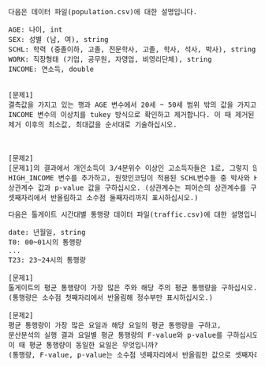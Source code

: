 
<pre>
다음은 데이터 파일(population.csv)에 대한 설명입니다.

AGE: 나이, int
SEX: 성별 (남, 여), string
SCHL: 학력 (중졸이하, 고졸, 전문학사, 고졸, 학사, 석사, 박사), string
WORK: 직장형태 (기업, 공무원, 자영업, 비영리단체), string
INCOME: 연소득, double


[문제1]   
결측값을 가지고 있는 행과 AGE 변수에서 20세 ~ 50세 범위 밖의 값을 가지고 있는 행을 제거합니다.
INCOME 변수의 이상치를 tukey 방식으로 확인하고 제거합니다. 이 때 제거된 이상치의 개수와 이상치 
제거 이후의 최소값, 최대값을 순서대로 기술하십시오.



[문제2]
[문제1]의 결과에서 개인소득이 3/4분위수 이상인 고소득자들은 1로, 그렇지 않으면 0의 값을 가지는 
HIGH_INCOME 변수를 추가하고, 원핫인코딩이 적용된 SCHL변수들 중 박사와 HIGH_INCOME 변수 간의 
상관계수 값과 p-value 값을 구하십시오. (상관계수는 피어슨의 상관계수를 구하고, 계수의 값은 소수점 
셋째자리에서 반올림하고 소수점 둘째자리까지 표시하십시오.) 
</pre>


<pre>
다음은 톨게이트 시간대별 통행량 데이터 파일(traffic.csv)에 대한 설명입니다.

date: 년월일, string
T0: 00~01시의 통행량
...
T23: 23~24시의 통행량

[문제1]   
톨게이트의 평균 통행량이 가장 많은 주와 해당 주의 평균 통행량을 구하십시오. 
(통행량은 소수점 첫째자리에서 반올림해 정수부만 표시하십시오.)

[문제2]
평균 통행량이 가장 많은 요일과 해당 요일의 평균 통행량을 구하고, 
분산분석의 실행 결과 요일별 평균 통행량의 F-value와 p-value를 구하십시오. 
이 때 평균 통행량이 동일한 요일은 무엇입니까? 
(통행량, F-value, p-value는 소수점 넷째자리에서 반올림한 값으로 셋째자리까지 표시하십시오.)
</pre>

